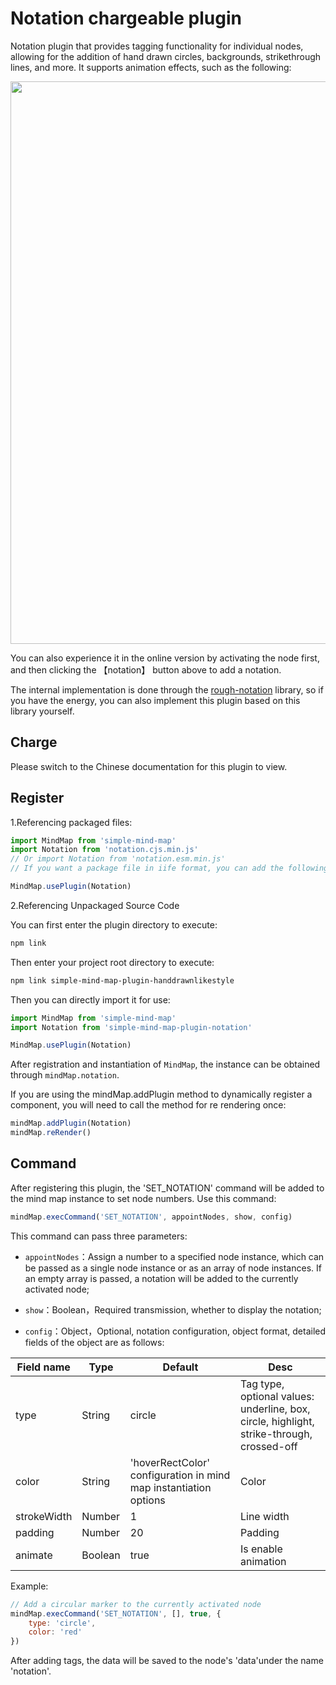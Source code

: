 # Notation chargeable plugin

Notation plugin that provides tagging functionality for individual nodes, allowing for the addition of hand drawn circles, backgrounds, strikethrough lines, and more. It supports animation effects, such as the following:

<img src="../../assets/img/标记.jpg" style="width: 900px" />

You can also experience it in the online version by activating the node first, and then clicking the 【notation】 button above to add a notation.

The internal implementation is done through the [rough-notation](https://github.com/rough-stuff/rough-notation) library, so if you have the energy, you can also implement this plugin based on this library yourself.

## Charge

Please switch to the Chinese documentation for this plugin to view.

## Register

1.Referencing packaged files:

```js
import MindMap from 'simple-mind-map'
import Notation from 'notation.cjs.min.js'
// Or import Notation from 'notation.esm.min.js'
// If you want a package file in iife format, you can add the following in the build command of the package.json plugin: esbuild ./index.js --bundle --minify --external:buffer --format=iife --outfile=./dist/xxx.iife.min.js --global-name=xxx, Then execute npm run build again to generate

MindMap.usePlugin(Notation)
```

2.Referencing Unpackaged Source Code

You can first enter the plugin directory to execute:

```bash
npm link
```

Then enter your project root directory to execute:

```bash
npm link simple-mind-map-plugin-handdrawnlikestyle
```

Then you can directly import it for use:

```js
import MindMap from 'simple-mind-map'
import Notation from 'simple-mind-map-plugin-notation'

MindMap.usePlugin(Notation)
```

After registration and instantiation of `MindMap`, the instance can be obtained through `mindMap.notation`.

If you are using the mindMap.addPlugin method to dynamically register a component, you will need to call the method for re rendering once:

```js
mindMap.addPlugin(Notation)
mindMap.reRender()
```

## Command

After registering this plugin, the 'SET_NOTATION' command will be added to the mind map instance to set node numbers. Use this command:

```js
mindMap.execCommand('SET_NOTATION', appointNodes, show, config)
```

This command can pass three parameters:

- `appointNodes`：Assign a number to a specified node instance, which can be passed as a single node instance or as an array of node instances. If an empty array is passed, a notation will be added to the currently activated node;

- `show`：Boolean，Required transmission, whether to display the notation;

- `config`：Object，Optional, notation configuration, object format, detailed fields of the object are as follows:

| Field name | Type  | Default | Desc |
| ------- | ----- | ----- | ---- |
| type | String | circle | Tag type, optional values: underline, box, circle, highlight, strike-through, crossed-off |
| color | String | 'hoverRectColor' configuration in mind map instantiation options | Color |
| strokeWidth | Number | 1 | Line width |
| padding | Number | 20 | Padding |
| animate | Boolean | true | Is enable animation |

Example:

```js
// Add a circular marker to the currently activated node
mindMap.execCommand('SET_NOTATION', [], true, {
    type: 'circle',
    color: 'red'
})
```

After adding tags, the data will be saved to the node's 'data'under the name 'notation'.